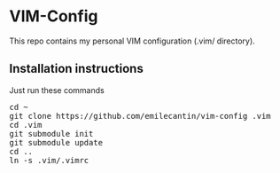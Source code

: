 # VIM-Config

This repo contains my personal VIM configuration (.vim/ directory).

## Installation instructions

Just run these commands
<pre>
cd ~
git clone https://github.com/emilecantin/vim-config .vim
cd .vim
git submodule init
git submodule update
cd ..
ln -s .vim/.vimrc
</pre>
